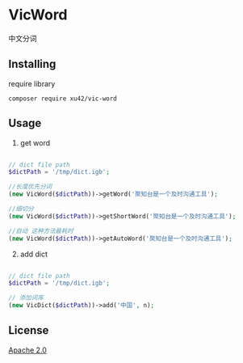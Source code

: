 # VicWord

中文分词

## Installing

require library

```shell
composer require xu42/vic-word
```

## Usage

1. get word

```php

// dict file path
$dictPath = '/tmp/dict.igb';

//长度优先分词
(new VicWord($dictPath))->getWord('聚知台是一个及时沟通工具');

//细切分
(new VicWord($dictPath))->getShortWord('聚知台是一个及时沟通工具');

//自动 这种方法最耗时
(new VicWord($dictPath))->getAutoWord('聚知台是一个及时沟通工具');

```

2. add dict

```php

// dict file path
$dictPath = '/tmp/dict.igb';

// 添加词库
(new VicDict($dictPath))->add('中国', n);

```


## License

[Apache 2.0](LICENSE)
